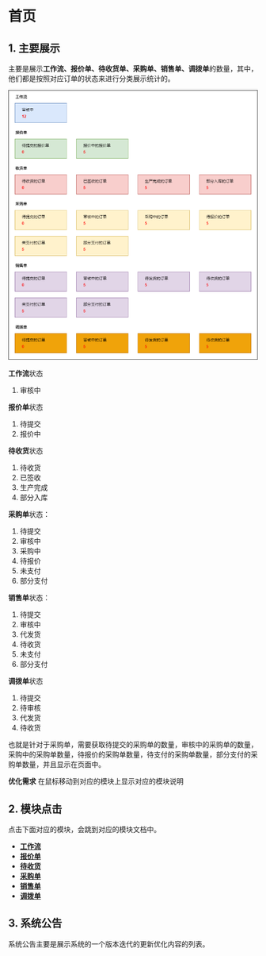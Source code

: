 # 首页

## 1. 主要展示

主要是展示**工作流、报价单、待收货单、采购单、销售单、调拨单**的数量，其中，他们都是按照对应订单的状态来进行分类展示统计的。

![工作台](../img/首页-工作台.png)

**工作流**状态
1. 审核中

**报价单**状态
1. 待提交
2. 报价中

**待收货**状态
1. 待收货
2. 已签收
3. 生产完成
4. 部分入库

**采购单**状态：
1. 待提交
2. 审核中
3. 采购中
4. 待报价
5. 未支付
6. 部分支付

**销售单**状态：
1. 待提交
2. 审核中
3. 代发货
4. 待收货
5. 未支付
6. 部分支付

**调拨单**状态
1. 待提交
2. 待审核
3. 代发货
4. 待收货

也就是针对于采购单，需要获取待提交的采购单的数量，审核中的采购单的数量，采购中的采购单数量，待报价的采购单数量，待支付的采购单数量，部分支付的采购单数量，并且显示在页面中。

**优化需求**
在鼠标移动到对应的模块上显示对应的模块说明

## 2. 模块点击

点击下面对应的模块，会跳到对应的模块文档中。

- **[工作流](08_audit.md)**
- **[报价单](09_offer.md)**
- **[待收货](04_perchase.md#good-receiving)**
- **[采购单](04_perchase.md)**
- **[销售单](07_sale.md)**
- **[调拨单](12_scheduler.md)**



## 3. 系统公告

系统公告主要是展示系统的一个版本迭代的更新优化内容的列表。




